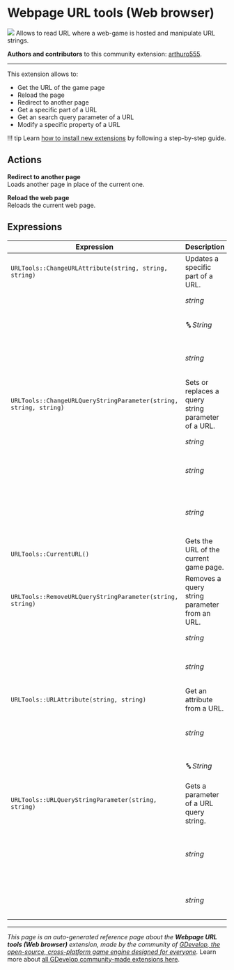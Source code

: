# Webpage URL tools (Web browser)

<img src="https://resources.gdevelop-app.com/assets/Icons/web.svg" class="extension-icon"></img>
Allows to read URL where a web-game is hosted and manipulate URL strings.

**Authors and contributors** to this community extension: [arthuro555](https://gd.games/arthuro555).

---

This extension allows to: 

- Get the URL of the game page
- Reload the page
- Redirect to another page
- Get a specific part of a URL
- Get an search query parameter of a URL
- Modify a specific property of a URL

!!! tip
    Learn [how to install new extensions](/gdevelop5/extensions/search) by following a step-by-step guide.

## Actions

**Redirect to another page**  
Loads another page in place of the current one.

**Reload the web page**  
Reloads the current web page.

## Expressions

| Expression | Description |  |
|-----|-----|-----|
| `URLTools::ChangeURLAttribute(string, string, string)` | Updates a specific part of a URL. ||
| | _string_ | The URL to change |
| | _🔤 String_ | The attribute to update |
| | _string_ | The new value of this attribute |
| `URLTools::ChangeURLQueryStringParameter(string, string, string)` | Sets or replaces a query string parameter of a URL. ||
| | _string_ | The URL to change |
| | _string_ | The query string parameter to update |
| | _string_ | The new value of the query string parameter |
| `URLTools::CurrentURL()` | Gets the URL of the current game page. ||
| `URLTools::RemoveURLQueryStringParameter(string, string)` | Removes a query string parameter from an URL. ||
| | _string_ | The URL to change |
| | _string_ | The query string parameter to remove |
| `URLTools::URLAttribute(string, string)` | Get an attribute from a URL. ||
| | _string_ | The URL to get the attribute from |
| | _🔤 String_ | The attribute to get |
| `URLTools::URLQueryStringParameter(string, string)` | Gets a parameter of a URL query string. ||
| | _string_ | The URL to get a query string parameter from |
| | _string_ | The query string parameter to get |

---

*This page is an auto-generated reference page about the **Webpage URL tools (Web browser)** extension, made by the community of [GDevelop, the open-source, cross-platform game engine designed for everyone](https://gdevelop.io/).* Learn more about [all GDevelop community-made extensions here](/gdevelop5/extensions).